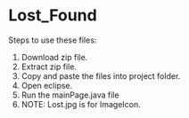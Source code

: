 # Lost_Found
Steps to use these files:
1. Download zip file.
2. Extract zip file.
3. Copy and paste the files into project folder.
4. Open eclipse.
5. Run the mainPage.java file
6. NOTE: Lost.jpg is for ImageIcon.
